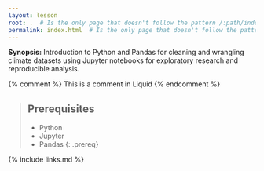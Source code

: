 ```yaml
---
layout: lesson
root: .  # Is the only page that doesn't follow the pattern /:path/index.html
permalink: index.html  # Is the only page that doesn't follow the pattern /:path/index.html
---
```

**Synopsis:** Introduction to Python and Pandas for cleaning and wrangling climate datasets using Jupyter notebooks for exploratory research and reproducible analysis.

<!-- this is an html comment -->

{% comment %} This is a comment in Liquid {% endcomment %}

> ## Prerequisites
>
> - Python
> - Jupyter
> - Pandas
{: .prereq}

{% include links.md %}
